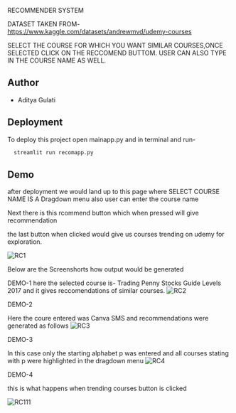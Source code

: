 RECOMMENDER SYSTEM


DATASET TAKEN FROM-https://www.kaggle.com/datasets/andrewmvd/udemy-courses

SELECT THE COURSE FOR WHICH YOU WANT SIMILAR COURSES,ONCE SELECTED 
CLICK ON THE RECCOMEND BUTTOM.
USER CAN ALSO TYPE IN THE COURSE NAME AS WELL.


## Author

- Aditya Gulati



## Deployment

To deploy this project
open mainapp.py 
and in terminal and run-

```bash
  streamlit run recomapp.py
```



## Demo

after deployment we would land up to this page
where SELECT COURSE NAME IS A Dragdown menu
also user can enter the course name 

Next there is this rcommend button which when pressed will give recommendation

the last button when clicked would give us courses trending on udemy for exploration.

![RC1](https://github.com/adityagulati13/RecommenderSystem/assets/169598316/891508a6-8d70-4c8e-aef2-7a6eb9447ad2)


Below are the Screenshorts how output would be generated

DEMO-1
here the selected course is- Trading Penny Stocks Guide Levels 2017
and it gives reccomendations of similar courses. 
![RC2](https://github.com/adityagulati13/RecommenderSystem/assets/169598316/7a774bcb-1b74-41c5-ab67-63f7ae0c2b32)


DEMO-2

Here the coure entered was Canva SMS
and recommendations were generated as follows
![RC3](https://github.com/adityagulati13/RecommenderSystem/assets/169598316/70526850-ec62-4f3c-8894-4d7bf50bbd1a)


DEMO-3

In this case only the starting alphabet p was entered and all courses stating with p were highlighted in the dragdown menu
![RC4](https://github.com/adityagulati13/RecommenderSystem/assets/169598316/aecfaf67-57e7-4195-98f3-17c6d2fa8189)


DEMO-4

this is what happens when trending courses button is clicked


![RC111](https://github.com/adityagulati13/RecommenderSystem/assets/169598316/4c43a7c7-6d24-4e30-86af-b9be839f8990)
